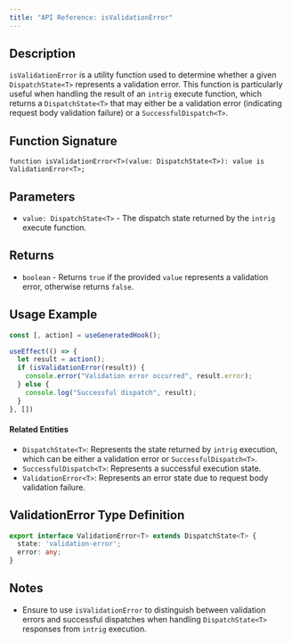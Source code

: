```yaml
---
title: "API Reference: isValidationError"
---
```


## Description

`isValidationError` is a utility function used to determine whether a given `DispatchState<T>` represents a validation error. This function is particularly useful when handling the result of an `intrig` execute function, which returns a `DispatchState<T>` that may either be a validation error (indicating request body validation failure) or a `SuccessfulDispatch<T>`.

## Function Signature

```tsx
function isValidationError<T>(value: DispatchState<T>): value is ValidationError<T>;
```

## Parameters

- `value: DispatchState<T>` - The dispatch state returned by the `intrig` execute function.

## Returns

- `boolean` - Returns `true` if the provided `value` represents a validation error, otherwise returns `false`.

## Usage Example

```typescript
const [, action] = useGeneratedHook();

useEffect(() => {
  let result = action();
  if (isValidationError(result)) {
    console.error("Validation error occurred", result.error);
  } else {
    console.log("Successful dispatch", result);
  }
}, [])

```

#### Related Entities

- `DispatchState<T>`: Represents the state returned by `intrig` execution, which can be either a validation error or `SuccessfulDispatch<T>`.
- `SuccessfulDispatch<T>`: Represents a successful execution state.
- `ValidationError<T>`: Represents an error state due to request body validation failure.

## ValidationError Type Definition

```typescript
export interface ValidationError<T> extends DispatchState<T> {
  state: 'validation-error';
  error: any;
}
```

## Notes

- Ensure to use `isValidationError` to distinguish between validation errors and successful dispatches when handling `DispatchState<T>` responses from `intrig` execution.

